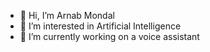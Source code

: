 - 👋 Hi, I’m Arnab Mondal
- 👀 I’m interested in Artificial Intelligence 
- 🌱 I’m currently working on a voice assistant
<!---
arnabmondalofficial/arnabmondalofficial is a ✨ special ✨ repository because its `README.md` (this file) appears on your GitHub profile.
You can click the Preview link to take a look at your changes.
--->
